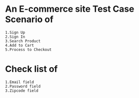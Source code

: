 # An E-commerce site Test Case Scenario of
    1.Sign Up
    2.Sign In
    3.Search Product
    4.Add to Cart
    5.Process to Checkout
# Check list of 
    1.Email field
    2.Password field
    3.Zipcode field
    
